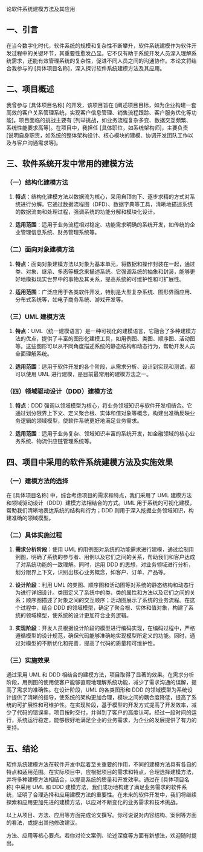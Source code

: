 论软件系统建模方法及其应用

## 一、引言

在当今数字化时代，软件系统的规模和复杂性不断攀升，软件系统建模作为软件开发过程中的关键环节，其重要性愈发凸显。它不仅有助于系统开发人员深入理解系统需求，还能有效管理系统的复杂性，促进不同人员之间的沟通协作。本论文将结合我参与的 [具体项目名称]，深入探讨软件系统建模方法及其应用。

## 二、项目概述

我曾参与 [具体项目名称] 的开发，该项目旨在 [阐述项目目标，如为企业构建一套高效的客户关系管理系统，实现客户信息管理、销售流程跟踪、客户服务优化等功能]。项目面临的挑战主要有 [列举挑战，如业务流程复杂多变、数据交互频繁、系统性能要求高等]。在项目中，我担任 [具体职位，如系统架构师]，主要负责 [说明自身职责，如系统的整体架构设计、核心模块的建模、协调开发团队工作以及与客户沟通需求等]。

## 三、软件系统开发中常用的建模方法

### （一）结构化建模方法

1. **特点**：结构化建模方法以数据流为核心，采用自顶向下、逐步求精的方式对系统进行分解。它通过数据流程图（DFD）、数据字典等工具，清晰地描述系统的数据流向和处理过程，强调系统的功能分解和模块化设计。

1. **适用范围**：适用于业务流程相对稳定、功能需求明确的系统开发，如传统的企业管理信息系统、财务管理系统等。

### （二）面向对象建模方法

1. **特点**：面向对象建模方法以对象为基本单元，将数据和操作封装在一起，通过类、对象、继承、多态等概念来描述系统。它强调系统的抽象和封装，能够更好地模拟现实世界中的事物及其关系，提高系统的可维护性和可扩展性。

1. **适用范围**：广泛应用于各类软件开发，特别是大型复杂系统、图形界面应用、分布式系统等，如电子商务系统、游戏开发等。

### （三）UML 建模方法

1. **特点**：UML（统一建模语言）是一种可视化的建模语言，它融合了多种建模方法的优点，提供了丰富的图形化建模工具，如用例图、类图、顺序图、活动图等。这些图形可以从不同角度描述系统的静态结构和动态行为，帮助开发人员全面理解系统。

1. **适用范围**：适用于软件开发的各个阶段，从需求分析、设计到实现和测试，都可以使用 UML 进行建模，是目前最常用的建模方法之一。

### （四）领域驱动设计（DDD）建模方法

1. **特点**：DDD 强调以领域模型为核心，将业务领域知识与软件开发相结合。它通过划分限界上下文、定义聚合根、实体和值对象等概念，构建出准确反映业务逻辑的领域模型，使软件系统更好地满足业务需求。

1. **适用范围**：适用于业务复杂、领域知识丰富的系统开发，如金融领域的核心业务系统、物流供应链管理系统等。

## 四、项目中采用的软件系统建模方法及实施效果

### （一）建模方法的选择

在 [具体项目名称] 中，综合考虑项目的需求和特点，我们采用了 UML 建模方法和领域驱动设计（DDD）建模方法相结合的方式。UML 用于系统的可视化建模，帮助我们清晰地表达系统的结构和行为；DDD 则用于深入挖掘业务领域知识，构建准确的领域模型。

### （二）具体实施过程

1. **需求分析阶段**：使用 UML 的用例图对系统的功能需求进行建模，通过绘制用例图，明确了系统的参与者、用例以及它们之间的关系，帮助我们和客户达成了对系统功能的一致理解。同时，运用 DDD 的思想，对业务领域进行分析，划分限界上下文，识别出核心业务概念，如客户、订单、产品等。

1. **设计阶段**：利用 UML 的类图、顺序图和活动图等对系统的静态结构和动态行为进行详细设计。类图定义了系统中的类、类的属性和方法以及它们之间的关系；顺序图描述了对象之间的交互顺序；活动图展示了系统的业务流程。在这个过程中，结合 DDD 的领域模型，确定了聚合根、实体和值对象，构建了系统的领域模型，使系统的设计更加符合业务逻辑。

1. **实现阶段**：开发人员根据设计阶段的模型进行编码实现，在编码过程中，严格遵循模型的设计规范，确保代码能够准确地实现模型所定义的功能。同时，通过对模型的不断优化和完善，提高了代码的质量和可维护性。

### （三）实施效果

通过采用 UML 和 DDD 相结合的建模方法，项目取得了显著的效果。在需求分析阶段，用例图的使用使客户能够直观地理解系统功能，减少了需求沟通的误解，提高了需求的准确性。在设计阶段，UML 的各类图形和 DDD 的领域模型为系统设计提供了清晰的指导，使系统的架构更加合理，模块之间的耦合度降低，提高了系统的可扩展性和可维护性。在实现阶段，基于模型的开发方式提高了开发效率，减少了代码的错误率，项目按时交付，并得到了客户的高度认可。经过一段时间的运行，系统运行稳定，能够很好地满足企业的业务需求，为企业的发展提供了有力的支持。

## 五、结论

软件系统建模方法在软件开发中起着至关重要的作用，不同的建模方法具有各自的特点和适用范围。在实际项目中，应根据项目的需求和特点，合理选择建模方法，并将多种建模方法相结合，以提高系统的质量和开发效率。通过在 [具体项目名称] 中采用 UML 和 DDD 建模方法，我们成功地构建了满足业务需求的软件系统，证明了合理选择和应用建模方法的重要性。在未来的软件开发中，我们将继续探索和应用更加先进的建模方法，以应对不断变化的业务需求和技术挑战。

以上从项目、方法、应用等方面完成论文撰写。你可说说对内容结构、案例等方面的看法，或提出其他修改建议。

方法、应用等核心要点。若你对论文案例、论述深度等方面有新想法，欢迎随时提出。